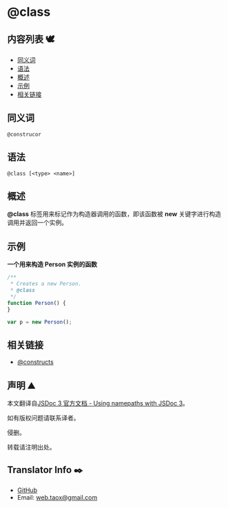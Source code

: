 # @class

## 内容列表 🕊️

* [同义词](#Synonyms "Synonyms")
* [语法](#Syntax "Syntax")
* [概述](#Overview "Overview")
* [示例](#Examples "Examples")
* [相关链接](#related "related")

## <span id="Synonyms">同义词</span>

`@construcor`

## <span id="Syntax">语法 </span>

`@class [<type> <name>]`

## <span id="Overview">概述</span>

**@class** 标签用来标记作为构造器调用的函数，即该函数被 **new** 关键字进行构造调用并返回一个实例。

## <span id="Examples">示例</span>

**一个用来构造 Person 实例的函数**

```javascript
/**
 * Creates a new Person.
 * @class
 */
function Person() {
}

var p = new Person();
```
## <span id="related">相关链接</span>

* [@constructs](https://ninjiahub.github.io/JSDoc/docs/tags/constructs "tag @ constructs")

## 声明 ⛰️

本文翻译自[JSDoc 3 官方文档 - Using namepaths with JSDoc 3](http://usejsdoc.org/about-namepaths.html "namepaths")。

如有版权问题请联系译者。

侵删。

转载请注明出处。

## Translator Info ✒️

* [GitHub](https://github.com/Tao-Quixote)
* Email: <web.taox@gmail.com>